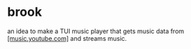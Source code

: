 # brook

an idea to make a TUI music player that gets music data from [[music.youtube.com]](https://music.youtube.com) and streams music.
